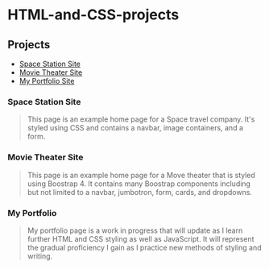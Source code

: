 # HTML-and-CSS-projects

## Projects
* [Space Station Site]()
* [Movie Theater Site]()
* [My Portfolio Site]()
### Space Station Site
> This page is an example home page for a Space travel company. It's styled using CSS and contains a navbar, image containers, and a form.
### Movie Theater Site
> This page is an example home page for a Move theater that is styled using Boostrap 4. It contains many Boostrap components including but not limited to a navbar, jumbotron, form, cards, and dropdowns.
### My Portfolio
> My portfolio page is a work in progress that will update as I learn further HTML and CSS styling as well as JavaScript. It will represent the gradual proficiency I gain as I practice new methods of styling and writing.
